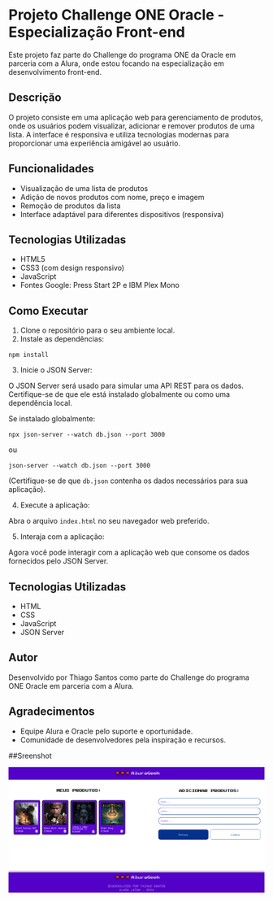 # Projeto Challenge ONE Oracle - Especialização Front-end

Este projeto faz parte do Challenge do programa ONE da Oracle em parceria com a Alura, onde estou focando na especialização em desenvolvimento front-end.

## Descrição

O projeto consiste em uma aplicação web para gerenciamento de produtos, onde os usuários podem visualizar, adicionar e remover produtos de uma lista. A interface é responsiva e utiliza tecnologias modernas para proporcionar uma experiência amigável ao usuário.

## Funcionalidades

- Visualização de uma lista de produtos
- Adição de novos produtos com nome, preço e imagem
- Remoção de produtos da lista
- Interface adaptável para diferentes dispositivos (responsiva)

## Tecnologias Utilizadas

- HTML5
- CSS3 (com design responsivo)
- JavaScript
- Fontes Google: Press Start 2P e IBM Plex Mono

## Como Executar

1. Clone o repositório para o seu ambiente local.
2. Instale as dependências:

```console
npm install
```

3. Inicie o JSON Server:

O JSON Server será usado para simular uma API REST para os dados. Certifique-se de que ele está instalado globalmente ou como uma dependência local.

Se instalado globalmente:

```console
npx json-server --watch db.json --port 3000
```

ou

```console
json-server --watch db.json --port 3000
```


(Certifique-se de que `db.json` contenha os dados necessários para sua aplicação).

4. Execute a aplicação:

Abra o arquivo `index.html` no seu navegador web preferido.

5. Interaja com a aplicação:

Agora você pode interagir com a aplicação web que consome os dados fornecidos pelo JSON Server.

## Tecnologias Utilizadas

- HTML
- CSS
- JavaScript
- JSON Server


## Autor

Desenvolvido por Thiago Santos como parte do Challenge do programa ONE Oracle em parceria com a Alura.

## Agradecimentos

- Equipe Alura e Oracle pelo suporte e oportunidade.
- Comunidade de desenvolvedores pela inspiração e recursos.


##Sreenshot

![Screenshot do AluraGeek ilustrando seu visual](screenshot.png)
